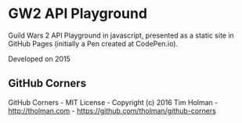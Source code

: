 # GW2 API Playground

Guild Wars 2 API Playground in javascript, presented as a static site in GitHub Pages (initially a Pen created at CodePen.io).

Developed on 2015

## GitHub Corners
GitHub Corners - MIT License - Copyright (c) 2016 Tim Holman - http://tholman.com - https://github.com/tholman/github-corners
